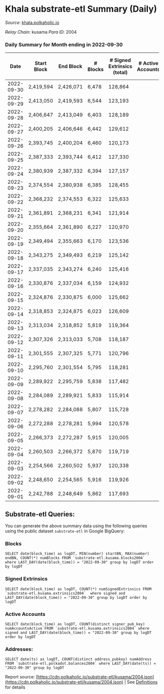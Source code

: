 # Khala substrate-etl Summary (Daily)

_Source_: [khala.polkaholic.io](https://khala.polkaholic.io)

*Relay Chain*: kusama
*Para ID*: 2004



### Daily Summary for Month ending in 2022-09-30


| Date | Start Block | End Block | # Blocks | # Signed Extrinsics (total) | # Active Accounts | # Passive | # New | # Addresses with Balances | # Events | # Transfers | # XCM Transfers In | # XCM Transfers Out |
| ---- | ----------- | --------- | -------- | --------------------------- | ----------------- | --------- | ----- | ------------------------- | -------- | ----------- | ------------------ | ------------------- |
| 2022-09-30 | 2,419,594 | 2,426,071 | 6,478  | 128,864 |  |  |  | 17,683 | 1,713,465 | 3,085 ($539,538.70) | 12 ($632.89) |   |
| 2022-09-29 | 2,413,050 | 2,419,593 | 6,544  | 123,193 |  |  |  |  | 1,641,931 | 2,437 ($285,536.31) | 6 ($438.61) |   |
| 2022-09-28 | 2,406,647 | 2,413,049 | 6,403  | 128,189 |  |  |  |  | 1,702,027 | 2,567 ($112,998.59) | 13 ($721.21) |   |
| 2022-09-27 | 2,400,205 | 2,406,646 | 6,442  | 129,612 |  |  |  |  | 1,719,091 | 2,483 ($162,721.57) | 14 ($1,182.92) | 16 ($1,708.29) |
| 2022-09-26 | 2,393,745 | 2,400,204 | 6,460  | 120,173 |  |  |  |  | 1,593,265 | 2,265 ($162,013.59) | 29 ($623.18) | 30 ($757.86) |
| 2022-09-25 | 2,387,333 | 2,393,744 | 6,412  | 127,330 |  |  |  |  | 1,688,842 | 2,463 ($530,733.42) | 6 ($270.78) | 11 ($734.10) |
| 2022-09-24 | 2,380,939 | 2,387,332 | 6,394  | 127,157 |  |  |  |  | 1,678,872 | 2,251 ($83,017.61) | 8 ($328.51) | 7 ($316.63) |
| 2022-09-23 | 2,374,554 | 2,380,938 | 6,385  | 128,455 |  |  |  |  | 1,706,762 | 2,461 ($156,751.64) | 11 ($882.05) | 16 ($1,238.58) |
| 2022-09-22 | 2,368,232 | 2,374,553 | 6,322  | 125,633 |  |  |  |  | 1,667,843 | 2,459 ($115,314.79) | 8 ($640.01) | 14 ($7,849.52) |
| 2022-09-21 | 2,361,891 | 2,368,231 | 6,341  | 121,914 |  |  |  |  | 1,618,478 | 2,415 ($77,584.52) | 6 ($160.55) | 14 ($1,457.84) |
| 2022-09-20 | 2,355,664 | 2,361,890 | 6,227  | 120,970 |  |  |  |  | 1,606,007 | 2,473 ($269,624.69) | 9 ($449.86) | 15 ($655.33) |
| 2022-09-19 | 2,349,494 | 2,355,663 | 6,170  | 123,536 |  |  |  | 17,532 | 1,650,582 | 2,920 ($235,411.06) | 9 ($1,271.57) | 13 ($1,402.11) |
| 2022-09-18 | 2,343,275 | 2,349,493 | 6,219  | 125,142 |  |  |  | 17,503 | 1,665,561 | 2,403 ($111,673.76) | 7 ($2,877.57) | 6 ($368.54) |
| 2022-09-17 | 2,337,035 | 2,343,274 | 6,240  | 125,416 |  |  |  | 17,484 | 1,669,531 | 2,240 ($70,914.86) | 4 ($1,011.88) | 2 ($228.10) |
| 2022-09-16 | 2,330,876 | 2,337,034 | 6,159  | 124,932 |  |  |  | 17,465 | 1,661,817 | 2,598 ($120,543.79) | 2 ($227.40) | 2 ($144.17) |
| 2022-09-15 | 2,324,876 | 2,330,875 | 6,000  | 125,662 |  |  |  | 17,452 | 1,672,400 | 2,684 ($459,920.14) | 4 ($1,188.27) | 7 ($1,004.29) |
| 2022-09-14 | 2,318,853 | 2,324,875 | 6,023  | 126,609 |  |  |  | 17,432 | 1,676,595 | 2,474 ($98,045.71) | 2 ($180.59) | 5 ($231.77) |
| 2022-09-13 | 2,313,034 | 2,318,852 | 5,819  | 119,364 |  |  |  | 17,421 | 1,574,372 | 2,571 ($252,697.37) | 1 ($0.39) | 4 ($289.62) |
| 2022-09-12 | 2,307,326 | 2,313,033 | 5,708  | 118,187 |  |  |  | 17,402 | 1,575,588 | 2,498 ($222,893.47) | 4 ($859.65) | 7 ($1,054.76) |
| 2022-09-11 | 2,301,555 | 2,307,325 | 5,771  | 120,796 |  |  |  |  | 1,601,553 | 2,247 ($171,057.24) | 6 ($525.08) | 6 ($259.77) |
| 2022-09-10 | 2,295,760 | 2,301,554 | 5,795  | 118,281 |  |  |  |  | 1,571,652 | 2,355 ($209,453.87) | 5 ($53.15) | 8 ($1,222.40) |
| 2022-09-09 | 2,289,922 | 2,295,759 | 5,838  | 117,482 |  |  |  |  | 1,559,702 | 2,252 ($165,428.23) | 7 ($203.47) | 6 ($354.16) |
| 2022-09-08 | 2,284,089 | 2,289,921 | 5,833  | 115,914 |  |  |  | 17,358 | 1,536,021 | 2,243 ($859,084.32) | 4 ($1,135.31) | 5 ($1,068.72) |
| 2022-09-07 | 2,278,282 | 2,284,088 | 5,807  | 115,728 |  |  |  | 17,342 | 1,524,970 | 2,066 ($273,020.04) | 6 ($305.86) | 8 ($473.29) |
| 2022-09-06 | 2,272,288 | 2,278,281 | 5,994  | 120,578 |  |  |  | 17,325 | 1,591,684 | 2,464 ($316,915.15) | 1 ($179.72) | 5 ($387.51) |
| 2022-09-05 | 2,266,373 | 2,272,287 | 5,915  | 120,005 |  |  |  | 17,319 | 1,576,821 | 2,549 ($514,268.68) | 5 ($836.37) | 7 ($672.46) |
| 2022-09-04 | 2,260,503 | 2,266,372 | 5,870  | 119,719 |  |  |  | 17,302 | 1,589,769 | 1,960 ($131,569.66) | 1 ($184.73) | 4 ($180.17) |
| 2022-09-03 | 2,254,566 | 2,260,502 | 5,937  | 120,338 |  |  |  | 17,294 | 1,600,123 | 1,871 ($106,550.90) | 2 ($216.35) | 4 ($139.85) |
| 2022-09-02 | 2,248,650 | 2,254,565 | 5,916  | 119,926 |  |  |  | 17,285 | 1,595,605 | 2,265 ($216,473.91) | 9 ($339.17) | 14 ($189.51) |
| 2022-09-01 | 2,242,788 | 2,248,649 | 5,862  | 117,693 |  |  |  | 17,279 | 1,566,440 | 2,642 ($745,698.68) | 5 ($258.24) | 9 ($437.68) |

## Substrate-etl Queries:
You can generate the above summary data using the following queries using the public dataset `substrate-etl` in Google BigQuery:


### Blocks
```
SELECT date(block_time) as logDT, MIN(number) startBN, MAX(number) endBN, COUNT(*) numBlocks FROM `substrate-etl.kusama.blocks2004`  where LAST_DAY(date(block_time)) = "2022-09-30" group by logDT order by logDT
```


### Signed Extrinsics
```
SELECT date(block_time) as logDT, COUNT(*) numSignedExtrinsics FROM `substrate-etl.kusama.extrinsics2004`  where signed and LAST_DAY(date(block_time)) = "2022-09-30" group by logDT order by logDT
```


### Active Accounts
```
SELECT date(block_time) as logDT, COUNT(distinct signer_pub_key) numAccountsActive FROM `substrate-etl.kusama.extrinsics2004` where signed and LAST_DAY(date(block_time)) = "2022-09-30" group by logDT order by logDT
```


### Addresses:
```
SELECT date(ts) as logDT, COUNT(distinct address_pubkey) numAddress FROM `substrate-etl.polkadot.balances2004` where LAST_DAY(date(ts)) = "2022-09-30" group by logDT
```



Report source: [https://cdn.polkaholic.io/substrate-etl/kusama/2004.json](https://cdn.polkaholic.io/substrate-etl/kusama/2004.json) | See [Definitions](/DEFINITIONS.md) for details
